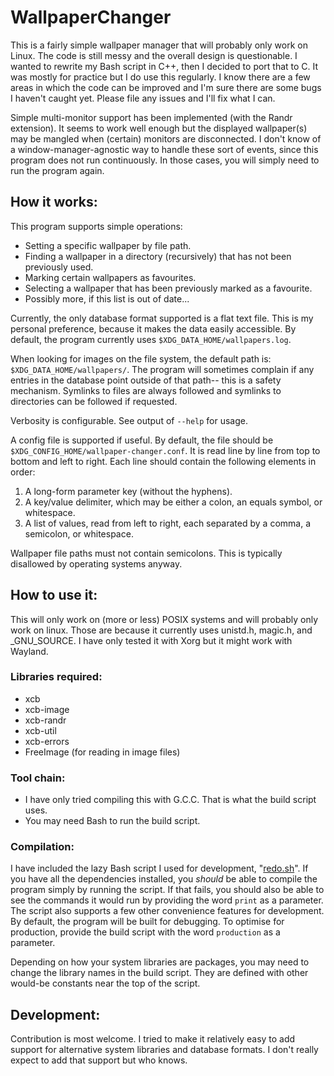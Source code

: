 # WallpaperChanger
This is a fairly simple wallpaper manager that will probably only work on Linux. The code is still messy and the overall design is questionable. I wanted to rewrite my Bash script in C++, then I decided to port that to C. It was mostly for practice but I do use this regularly. I know there are a few areas in which the code can be improved and I'm sure there are some bugs I haven't caught yet. Please file any issues and I'll fix what I can.

Simple multi-monitor support has been implemented (with the Randr extension). It seems to work well enough but the displayed wallpaper(s) may be mangled when (certain) monitors are disconnected. I don't know of a window-manager-agnostic way to handle these sort of events, since this program does not run continuously. In those cases, you will simply need to run the program again.

## How it works:

This program supports simple operations:
- Setting a specific wallpaper by file path.
- Finding a wallpaper in a directory (recursively) that has not been previously used.
- Marking certain wallpapers as favourites.
- Selecting a wallpaper that has been previously marked as a favourite.
- Possibly more, if this list is out of date...

Currently, the only database format supported is a flat text file. This is my personal preference, because it makes the data easily accessible. By default, the program currently uses `$XDG_DATA_HOME/wallpapers.log`.

When looking for images on the file system, the default path is: `$XDG_DATA_HOME/wallpapers/`. The program will sometimes complain if any entries in the database point outside of that path-- this is a safety mechanism. Symlinks to files are always followed and symlinks to directories can be followed if requested.

Verbosity is configurable. See output of `--help` for usage.

A config file is supported if useful. By default, the file should be `$XDG_CONFIG_HOME/wallpaper-changer.conf`. It is read line by line from top to bottom and left to right. Each line should contain the following elements in order:
1. A long-form parameter key (without the hyphens).
2. A key/value delimiter, which may be either a colon, an equals symbol, or whitespace.
3. A list of values, read from left to right, each separated by a comma, a semicolon, or whitespace.

Wallpaper file paths must not contain semicolons. This is typically disallowed by operating systems anyway.

## How to use it:

This will only work on (more or less) POSIX systems and will probably only work on linux. Those are because it currently uses unistd.h, magic.h, and _GNU_SOURCE. I have only tested it with Xorg but it might work with Wayland.

### Libraries required:
- xcb
- xcb-image
- xcb-randr
- xcb-util
- xcb-errors
- FreeImage (for reading in image files)

### Tool chain:
- I have only tried compiling this with G.C.C. That is what the build script uses.
- You may need Bash to run the build script.

### Compilation:

I have included the lazy Bash script I used for development, "[redo.sh](redo.sh)". If you have all the dependencies installed, you *should* be able to compile the program simply by running the script. If that fails, you should also be able to see the commands it would run by providing the word `print` as a parameter. The script also supports a few other convenience features for development. By default, the program will be built for debugging. To optimise for production, provide the build script with the word `production` as a parameter.

Depending on how your system libraries are packages, you may need to change the library names in the build script. They are defined with other would-be constants near the top of the script.

## Development:

Contribution is most welcome. I tried to make it relatively easy to add support for alternative system libraries and database formats. I don't really expect to add that support but who knows.
